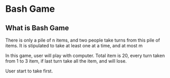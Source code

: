 # Bash Game

## What is Bash Game

There is only a pile of n items, and two people take turns from this pile of items. It is stipulated to take at least one at a time, and at most m

In this game, user will play with computer. Total item is 20, every turn taken from 1 to 3 item, if last turn take all the item, and will lose.

User start to take first.
